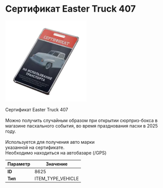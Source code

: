 # Сертификат Easter Truck 407

![Item Image](../img/8625.webp?raw=true)

Сертификат Easter Truck 407<br><br>Можно получить случайным образом при открытии сюрприз-бокса в<br>магазине пасхального события, во время празднования пасхи в 2025 году.<br><br>Используется для получения авто марки <br>указанной на сертификате.<br>Необходимо находиться на автобазаре (/GPS)


| Параметр | Значение |
|----------|----------|
| **ID** | 8625 |
| **Тип** | ITEM_TYPE_VEHICLE |

